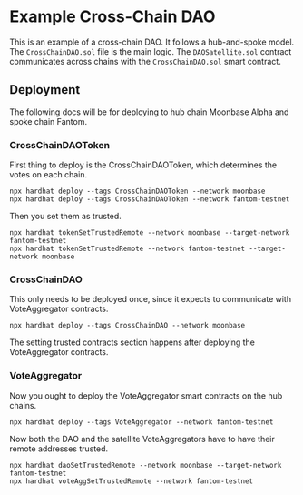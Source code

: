 # Example Cross-Chain DAO
This is an example of a cross-chain DAO. It follows a hub-and-spoke model.  
The `CrossChainDAO.sol` file is the main logic. The `DAOSatellite.sol` contract communicates across chains with the `CrossChainDAO.sol` smart contract.

## Deployment
The following docs will be for deploying to hub chain Moonbase Alpha and spoke chain Fantom.

### CrossChainDAOToken
First thing to deploy is the CrossChainDAOToken, which determines the votes on each chain.  

```
npx hardhat deploy --tags CrossChainDAOToken --network moonbase
npx hardhat deploy --tags CrossChainDAOToken --network fantom-testnet
```

Then you set them as trusted.

```
npx hardhat tokenSetTrustedRemote --network moonbase --target-network fantom-testnet
npx hardhat tokenSetTrustedRemote --network fantom-testnet --target-network moonbase
```

### CrossChainDAO
This only needs to be deployed once, since it expects to communicate with VoteAggregator contracts.  

```
npx hardhat deploy --tags CrossChainDAO --network moonbase
```

The setting trusted contracts section happens after deploying the VoteAggregator contracts.  

### VoteAggregator
Now you ought to deploy the VoteAggregator smart contracts on the hub chains.  

```
npx hardhat deploy --tags VoteAggregator --network fantom-testnet
```

Now both the DAO and the satellite VoteAggregators have to have their remote addresses trusted.  

```
npx hardhat daoSetTrustedRemote --network moonbase --target-network fantom-testnet
npx hardhat voteAggSetTrustedRemote --network fantom-testnet
```